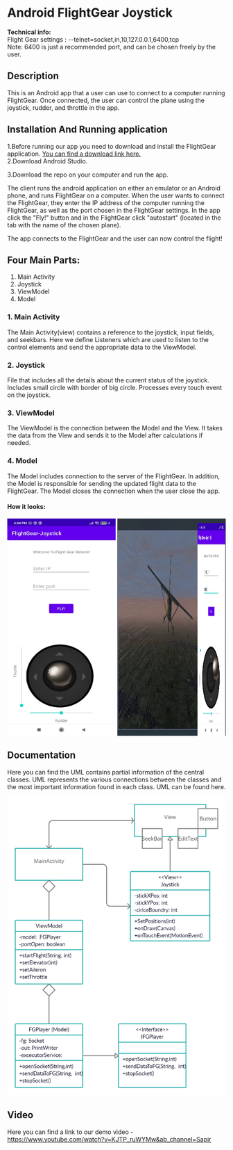 # Android FlightGear Joystick

**Technical info:**  
Flight Gear settings : --telnet=socket,in,10,127.0.0.1,6400,tcp  
Note: 6400 is just a recommended port, and can be chosen freely by the user.

## Description
<!-- The client runs the android application on either an emulator or an Android phone, and runs FlightGear on a computer. When the user wants to connect the FlightGear, they enter the IP address of the computer running the FlightGear, as well as the port chosen in the FlightGear settings. In the app click the "Fly!" button and in the FlightGear click "autostart" (located in the tab with the name of the chosen plane).
The app connects to the FlightGear and the user can now control the flight using the joystick, rudder, and throttle. -->
This is an Android app that a user can use to connect to a computer running FlightGear. Once connected, the user can control the plane using the joystick, rudder, and throttle in the app.


## Installation And Running application
1.Before running our app you need to download and install the FlightGear application. [You can find a download link here.](https://www.flightgear.org/download/ "FlightGear Download")  
2.Download Android Studio.

3.Download the repo on your computer and run the app.


The client runs the android application on either an emulator or an Android phone, and runs FlightGear on a computer. When the user wants to connect the FlightGear, they enter the IP address of the computer running the FlightGear, as well as the port chosen in the FlightGear settings. In the app click the "Fly!" button and in the FlightGear click "autostart" (located in the tab with the name of the chosen plane).
<!-- The app connects to the FlightGear and the user can now control the flight using the joystick, rudder, and throttle. -->
The app connects to the FlightGear and the user can now control the flight!
<!-- For more information about FlightGear, you can find here
Android Studio
Flight Gear -->

## Four Main Parts:
1. Main Activity  
2. Joystick  
3. ViewModel  
4. Model  

### 1. Main Activity
The Main Activity(view) contains a reference to the joystick, input fields, and seekbars.
Here we define Listeners which are used to listen to the control elements and send the appropriate data to the ViewModel.

### 2. Joystick
File that includes all the details about the current status of the joystick.
Includes small circle with border of big circle.
Processes every touch event on the joystick.

### 3. ViewModel
The ViewModel is the connection between the Model and the View.
It takes the data from the View and sends it to the Model after calculations if needed.

### 4. Model
The Model includes connection to the server of the FlightGear.
In addition, the Model is responsible for sending the updated flight data to the FlightGear.
The Model closes the connection when the user close the app.





#### How it looks:
<img src="https://github.com/ArielDrellich/Android-FlightGear-Joystick/blob/master/Images/1.jpeg" width="250" height="500">

<img src="https://github.com/ArielDrellich/Android-FlightGear-Joystick/blob/master/photo2.png" width="250" height="500">


## Documentation
Here you can find the UML contains partial information of the central classes. UML represents the various connections between the classes and the most important information found in each class. UML can be found here.

![image](https://github.com/ArielDrellich/Android-FlightGear-Joystick/blob/master/UML.png)

## Video
Here you can find a link to our demo video - https://www.youtube.com/watch?v=KJTP_ruWYMw&ab_channel=Sapir
